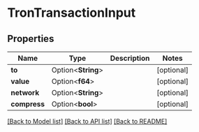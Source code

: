 # TronTransactionInput

## Properties

| Name         | Type               | Description | Notes       |
| ------------ | ------------------ | ----------- | ----------- |
| **to**       | Option<**String**> |             | \[optional] |
| **value**    | Option<**f64**>    |             | \[optional] |
| **network**  | Option<**String**> |             | \[optional] |
| **compress** | Option<**bool**>   |             | \[optional] |

[\[Back to Model list\]](./#documentation-for-models) [\[Back to API list\]](./#documentation-for-api-endpoints) [\[Back to README\]](./)

